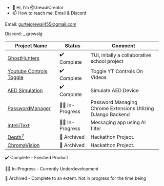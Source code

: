 - 👋 Hi, I’m @GrewalCreator
- 📫 How to reach me: Email & Discord

Email: gurtejgrewal455@gmail.com

Discord: _.grewalg


| Project Name | Status  | Comment  |
| ------------ | ------- | -------- |
| [GhostHunters](https://github.com/GrewalCreator/GhostHunters) | ✔️ Complete | TUI, initally a collaborative school project |
| [Youtube Controls Toggle](https://github.com/GrewalCreator/Youtube_Controls_Extension) | ✔️ Complete | Toggle YT Controls On Videos |
| [AED Simulation](https://github.com/GrewalCreator/AED-Simulator) | ✔️ Complete | Simulate AED Device |
| [PasswordManager](https://github.com/GrewalCreator/PasswordManager) | 👷‍♂️ In-Progress | Password Managing Chrome Extensions Utlizing DJango Backend |
| [IntelliText](https://github.com/GrewalCreator/IntelliText) | 👷‍♂️ In-Progress | Messaging app using AI filter |
| [Depth<sup>2</sup>](https://github.com/GrewalCreator/DepthSquared) | 📖 Archived | Hackathon Project. |
| [ChromaVision](https://github.com/GrewalCreator/ChromaVision) | 📖 Archived | Hackathon Project. |


✔️ Complete - Finished Product

👷‍♂️ In-Progress - Currently Underdevelopment

📖 Archived - Complete to an extent. Not in progress for the time being
